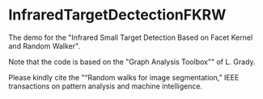# InfraredTargetDectectionFKRW

The demo for the "Infrared Small Target Detection Based on Facet Kernel and Random Walker".

Note that the code is based on the "Graph Analysis Toolbox"" of L. Grady.

Please kindly cite the "“Random walks for image segmentation,” IEEE transactions on pattern analysis and machine intelligence.
